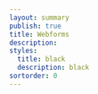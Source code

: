 ```yaml
---
layout: summary
publish: true
title: Webforms
description: 
styles:
  title: black
  description: black 
sortorder: 0
---
```

